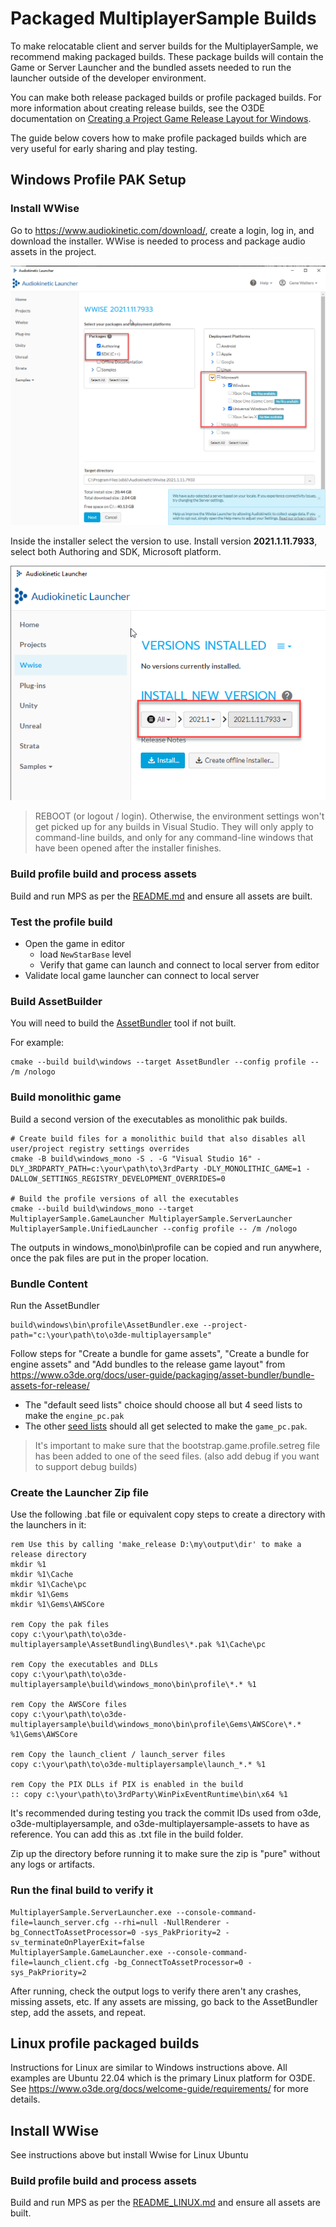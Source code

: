 # Packaged MultiplayerSample Builds
To make relocatable client and server builds for the MultiplayerSample, we recommend making packaged builds. These package builds will contain the Game or Server Launcher and the bundled assets needed to run the launcher outside of the developer environment.

You can make both release packaged builds or profile packaged builds. For more information about creating release builds, see the O3DE documentation on [Creating a Project Game Release Layout for Windows](https://www.o3de.org/docs/user-guide/packaging/windows-release-builds/).

The guide below covers how to make profile packaged builds which are very useful for early sharing and play testing.

## Windows Profile PAK Setup


### Install WWise
Go to https://www.audiokinetic.com/download/, create a login, log in, and download the installer. WWise is needed to process and package audio assets in the project.

![WWise installer options](Media/wwise_installer_options.png)

Inside the installer select the version to use.  Install version **2021.1.11.7933**, select both Authoring and SDK, Microsoft platform.

![WWise version selection](Media/wwise_installer_version_selection.png)

> REBOOT (or logout / login). Otherwise, the environment settings won't get picked up for any builds in Visual Studio. They will only apply to command-line builds, and only for any command-line windows that have been opened after the installer finishes.

### Build profile build and process assets

Build and run MPS as per the [README.md](../README.md) and ensure all assets are built.

### Test the profile build

* Open the game in editor
    * load `NewStarBase` level
    * Verify that game can launch and connect to local server from editor
* Validate local game launcher can connect to local server

### Build AssetBuilder

You will need to build the [AssetBundler](https://www.o3de.org/docs/user-guide/packaging/asset-bundler/overview/) tool if not built.

For example:
```shell
cmake --build build\windows --target AssetBundler --config profile -- /m /nologo
```

### Build monolithic game

Build a second version of the executables as monolithic pak builds.

``` shell
# Create build files for a monolithic build that also disables all user/project registry settings overrides
cmake -B build\windows_mono -S . -G "Visual Studio 16" -DLY_3RDPARTY_PATH=c:\your\path\to\3rdParty -DLY_MONOLITHIC_GAME=1 -DALLOW_SETTINGS_REGISTRY_DEVELOPMENT_OVERRIDES=0

# Build the profile versions of all the executables
cmake --build build\windows_mono --target MultiplayerSample.GameLauncher MultiplayerSample.ServerLauncher MultiplayerSample.UnifiedLauncher --config profile -- /m /nologo
```

The outputs in windows_mono\bin\profile can be copied and run anywhere, once the pak files are put in the proper location.


### Bundle Content

Run the AssetBundler

```
build\windows\bin\profile\AssetBundler.exe --project-path="c:\your\path\to\o3de-multiplayersample"
```

Follow steps for "Create a bundle for game assets", "Create a bundle for engine assets" and "Add bundles to the release game layout" from https://www.o3de.org/docs/user-guide/packaging/asset-bundler/bundle-assets-for-release/

* The "default seed lists" choice should choose all but 4 seed lists to make the `engine_pc.pak`
* The other [seed lists](https://github.com/o3de/o3de-multiplayersample/tree/development/AssetBundling/SeedLists) should all get selected to make the `game_pc.pak`.

> It's important to make sure that the bootstrap.game.profile.setreg file has been added to one of the seed files. (also add debug if you want to support debug builds)

### Create the Launcher Zip file

Use the following .bat file or equivalent copy steps to create a directory with the launchers in it:
```shell
rem Use this by calling 'make_release D:\my\output\dir' to make a release directory
mkdir %1
mkdir %1\Cache
mkdir %1\Cache\pc
mkdir %1\Gems
mkdir %1\Gems\AWSCore
 
rem Copy the pak files
copy c:\your\path\to\o3de-multiplayersample\AssetBundling\Bundles\*.pak %1\Cache\pc
 
rem Copy the executables and DLLs
copy c:\your\path\to\o3de-multiplayersample\build\windows_mono\bin\profile\*.* %1
 
rem Copy the AWSCore files
copy c:\your\path\to\o3de-multiplayersample\build\windows_mono\bin\profile\Gems\AWSCore\*.* %1\Gems\AWSCore
 
rem Copy the launch_client / launch_server files
copy c:\your\path\to\o3de-multiplayersample\launch_*.* %1
 
rem Copy the PIX DLLs if PIX is enabled in the build
:: copy c:\your\path\to\3rdParty\WinPixEventRuntime\bin\x64 %1
```

It's recommended during testing you track the commit IDs used from o3de, o3de-multiplayersample, and o3de-multiplayersample-assets to have as reference. 
You can add this as .txt file in the build folder.

Zip up the directory before running it to make sure the zip is "pure" without any logs or artifacts.

### Run the final build to verify it

```shell
MultiplayerSample.ServerLauncher.exe --console-command-file=launch_server.cfg --rhi=null -NullRenderer -bg_ConnectToAssetProcessor=0 -sys_PakPriority=2 -sv_terminateOnPlayerExit=false
MultiplayerSample.GameLauncher.exe --console-command-file=launch_client.cfg -bg_ConnectToAssetProcessor=0 -sys_PakPriority=2
```

After running, check the output logs to verify there aren't any crashes, missing assets, etc. If any assets are missing, go back to the AssetBundler step, add the assets, and repeat.

## Linux profile packaged builds

Instructions for Linux are similar to Windows instructions above. All examples are Ubuntu 22.04 which is the primary Linux platform for O3DE. See https://www.o3de.org/docs/welcome-guide/requirements/ for more details.

## Install WWise
See instructions above but install Wwise for Linux Ubuntu

### Build profile build and process assets

Build and run MPS as per the [README_LINUX.md](../README_LINUX.md) and ensure all assets are built.